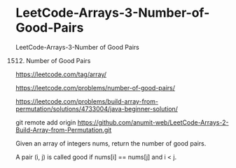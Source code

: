 # LeetCode-Arrays-3-Number-of-Good-Pairs
LeetCode-Arrays-3-Number of Good Pairs

1512. Number of Good Pairs      


https://leetcode.com/tag/array/

https://leetcode.com/problems/number-of-good-pairs/

https://leetcode.com/problems/build-array-from-permutation/solutions/4733004/java-beginner-solution/

git remote add origin https://github.com/anumit-web/LeetCode-Arrays-2-Build-Array-from-Permutation.git


Given an array of integers nums, return the number of good pairs.

A pair (i, j) is called good if nums[i] == nums[j] and i < j.
